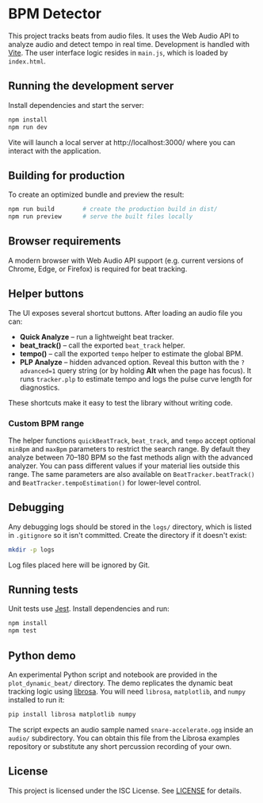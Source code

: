 # BPM Detector

This project tracks beats from audio files. It uses the Web Audio API to analyze audio and detect tempo in real time. Development is handled with [Vite](https://vitejs.dev/).
The user interface logic resides in `main.js`, which is loaded by `index.html`.

## Running the development server

Install dependencies and start the server:

```sh
npm install
npm run dev
```

Vite will launch a local server at http://localhost:3000/ where you can interact with the application.

## Building for production

To create an optimized bundle and preview the result:

```sh
npm run build        # create the production build in dist/
npm run preview      # serve the built files locally
```

## Browser requirements

A modern browser with Web Audio API support (e.g. current versions of Chrome, Edge, or Firefox) is required for beat tracking.

## Helper buttons

The UI exposes several shortcut buttons. After loading an audio file you can:

- **Quick Analyze** – run a lightweight beat tracker.
- **beat_track()** – call the exported `beat_track` helper.
- **tempo()** – call the exported `tempo` helper to estimate the global BPM.
- **PLP Analyze** – hidden advanced option. Reveal this button with the `?advanced=1`
  query string (or by holding **Alt** when the page has focus). It runs
  `tracker.plp` to estimate tempo and logs the pulse curve length for
  diagnostics.

These shortcuts make it easy to test the library without writing code.

### Custom BPM range

The helper functions `quickBeatTrack`, `beat_track`, and `tempo` accept optional
`minBpm` and `maxBpm` parameters to restrict the search range. By default they
analyze between 70–180 BPM so the fast methods align with the advanced analyzer.
You can pass different values if your material lies outside this range.  The
same parameters are also available on `BeatTracker.beatTrack()` and
`BeatTracker.tempoEstimation()` for lower-level control.

## Debugging

Any debugging logs should be stored in the `logs/` directory, which is listed in `.gitignore` so it isn't committed. Create the directory if it doesn't exist:

```sh
mkdir -p logs
```

Log files placed here will be ignored by Git.

## Running tests

Unit tests use [Jest](https://jestjs.io/). Install dependencies and run:

```sh
npm install
npm test
```

## Python demo

An experimental Python script and notebook are provided in the
`plot_dynamic_beat/` directory. The demo replicates the dynamic beat
tracking logic using [librosa](https://librosa.org/). You will need
`librosa`, `matplotlib`, and `numpy` installed to run it:

```sh
pip install librosa matplotlib numpy
```

The script expects an audio sample named `snare-accelerate.ogg` inside an
`audio/` subdirectory. You can obtain this file from the Librosa examples
repository or substitute any short percussion recording of your own.


## License

This project is licensed under the ISC License. See [LICENSE](LICENSE) for details.
